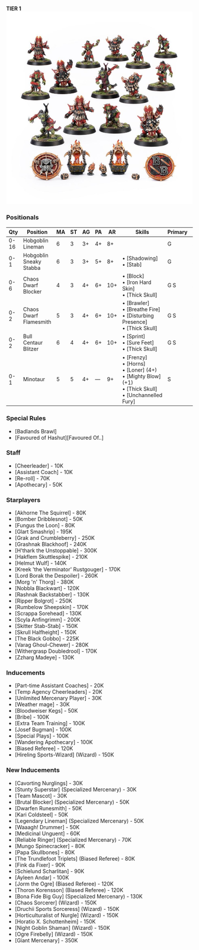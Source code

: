﻿**TIER 1**
![](../media/teams/BBChaosDwarfTeam01.jpg)

### Positionals

| Qty  | Position             | MA | ST | AG | PA  | AR  | Skills                                                                                                   | Primary | Secondary | Cost |
| ---- | -------------------- | -- | -- | -- | --- | --- | -------------------------------------------------------------------------------------------------------- | ------- | --------- | ---- |
| 0-16 | Hobgoblin Lineman     | 6  | 3  | 3+ | 4+  | 8+  |                                                                                                          | G       | A S       | 40K  |
| 0-1  | Hobgoblin Sneaky Stabba         | 6  | 3  | 3+ | 5+  | 8+  | • [Shadowing] <br /> • [Stab]                                                                            | G       | A S       | 70K  |
| 0-6  | Chaos Dwarf Blocker   | 4  | 3  | 4+ | 6+  | 10+ | • [Block] <br /> • [Iron Hard Skin] <br /> • [Thick Skull]                                               | G S     | A M       | 70K  |
| 0-2  | Chaos Dwarf Flamesmith            | 5  | 3  | 4+ | 6+  | 10+ | • [Brawler] <br /> • [Breathe Fire] <br /> • [Disturbing Presence] <br /> • [Thick Skull]                | G S     | A M       | 80K  |
| 0-2  | Bull Centaur Blitzer          | 6  | 4  | 4+ | 6+  | 10+ | • [Sprint] <br /> • [Sure Feet] <br /> • [Thick Skull]                                                   | G S     | A M       | 130K |
| 0-1  | Minotaur     | 5  | 5  | 4+ | —   | 9+  | • [Frenzy] <br /> • [Horns] <br /> • [Loner] (4+) <br /> • [Mighty Blow] (+1) <br /> • [Thick Skull] <br /> • [Unchannelled Fury] | S       | A G M     | 150K |

### Special Rules

* [Badlands Brawl]
* [Favoured of Hashut][Favoured Of..]

### Staff

* [Cheerleader] - 10K
* [Assistant Coach] - 10K
* [Re-roll] - 70K
* [Apothecary]  - 50K

### Starplayers

* [Akhorne The Squirrel] - 80K
* [Bomber Dribblesnot] - 50K
* [Fungus the Loon] - 80K
* [Glart Smashrip] - 195K
* [Grak and Crumbleberry] - 250K
* [Grashnak Blackhoof] - 240K
* [H'thark the Unstoppable] - 300K
* [Hakflem Skuttlespike] - 210K
* [Helmut Wulf] - 140K
* [Kreek 'the Verminator' Rustgouger] - 170K
* [Lord Borak the Despoiler] - 260K
* [Morg 'n' Thorg] - 380K
* [Nobbla Blackwart] - 120K
* [Rashnak Backstabber] - 130K
* [Ripper Bolgrot] - 250K
* [Rumbelow Sheepskin] - 170K
* [Scrappa Sorehead] - 130K
* [Scyla Anfingrimm] - 200K
* [Skitter Stab-Stab] - 150K
* [Skrull Halfheight] - 150K
* [The Black Gobbo] - 225K
* [Varag Ghoul-Chewer] - 280K
* [Withergrasp Doubledrool] - 170K
* [Zzharg Madeye] - 130K

### Inducements

* [Part-time Assistant Coaches] - 20K
* [Temp Agency Cheerleaders] - 20K
* [Unlimited Mercenary Player] - 30K
* [Weather mage] - 30K
* [Bloodweiser Kegs] - 50K
* [Bribe] - 100K
* [Extra Team Training] - 100K
* [Josef Bugman] - 100K
* [Special Plays] - 100K
* [Wandering Apothecary] - 100K
* [Biased Referee] - 120K
* [Hireling Sports-Wizard] (Wizard) - 150K

### New Inducements

* [Cavorting Nurglings] - 30K
* [Stunty Superstar] (Specialized Mercenary) - 30K
* [Team Mascot] - 30K
* [Brutal Blocker] (Specialized Mercenary) - 50K
* [Dwarfen Runesmith] - 50K
* [Kari Coldsteel] - 50K
* [Legendary Lineman] (Specialized Mercenary) - 50K
* [Waaagh! Drummer] - 50K
* [Medicinal Unguent] - 60K
* [Reliable Ringer] (Specialized Mercenary) - 70K
* [Mungo Spinecracker] - 80K
* [Papa Skullbones] - 80K
* [The Trundlefoot Triplets] (Biased Referee) - 80K
* [Fink da Fixer] - 90K
* [Schielund Scharlitan] - 90K
* [Ayleen Andar] - 100K
* [Jorm the Ogre] (Biased Referee) - 120K
* [Thoron Korensson] (Biased Referee) - 120K
* [Bona Fide Big Guy] (Specialized Mercenary) - 130K
* [Chaos Sorcerer] (Wizard) - 150K
* [Druchii Sports Sorceress] (Wizard) - 150K
* [Horticulturalist of Nurgle] (Wizard) - 150K
* [Horatio X. Schottenheim] - 150K
* [Night Goblin Shaman] (Wizard) - 150K
* [Ogre Firebelly] (Wizard) - 150K
* [Giant Mercenary] - 350K